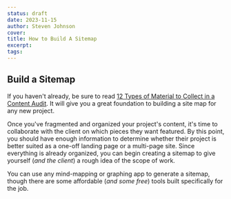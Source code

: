 ```yaml
---
status: draft
date: 2023-11-15
author: Steven Johnson
cover: 
title: How to Build A Sitemap
excerpt: 
tags:
---
```

## Build a Sitemap

If you haven't already, be sure to read [12 Types of Material to Collect in a Content Audit](/blog/12-types-of-material-to-collect-in-a-content-audit). It will give you a great foundation to building a site map for any new project.

Once you've fragmented and organized your project's content, it's time to collaborate with the client on which pieces they want featured. By this point, you should have enough information to determine whether their project is better suited as a one-off landing page or a multi-page site. Since everything is already organized, you can begin creating a sitemap to give yourself (*and the client*) a rough idea of the scope of work.

You can use any mind-mapping or graphing app to generate a sitemap, though there are some affordable (*and some free*) tools built specifically for the job.